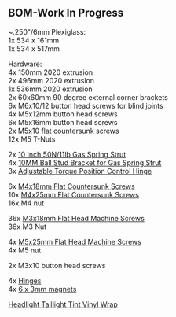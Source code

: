 ## BOM-Work In Progress  

~.250"/6mm Plexiglass:  
1x 534 x 161mm  
1x 534 x 517mm  

Hardware:  
4x 150mm 2020 extrusion  
2x 496mm 2020 extrusion  
1x 536mm 2020 extrusion  
2x 60x60mm 90 degree external corner brackets  
6x M6x10/12 button head screws for blind joints  
4x M5x12mm button head screws  
6x M5x16mm button head screws  
2x M5x10 flat countersunk screws  
12x M5 T-Nuts  

2x [10 Inch 50N/11lb Gas Spring Strut](https://www.amazon.com/gp/product/B01LAY5WT8/ref=ppx_yo_dt_b_search_asin_title?ie=UTF8&psc=1)  
4x [10MM Ball Stud Bracket for Gas Spring Strut](https://www.amazon.com/gp/product/B07ZG64D12/ref=ppx_yo_dt_b_search_asin_title?ie=UTF8&psc=1)  
3x [Adjustable Torque Position Control Hinge](https://www.amazon.com/gp/product/B07GX8LQCX/ref=ppx_yo_dt_b_search_asin_title?ie=UTF8&psc=1)  

6x [M4x18mm Flat Countersunk Screws](https://www.amazon.com/gp/product/B09FGXCKHK/ref=ppx_yo_dt_b_search_asin_title?ie=UTF8&th=1)  
10x [M4x25mm Flat Countersunk Screws](https://www.amazon.com/gp/product/B06Y3VBQT8/ref=ppx_yo_dt_b_search_asin_title?ie=UTF8&psc=1)  
16x M4 nut  

36x [M3x18mm Flat Head Machine Screws](https://www.amazon.com/gp/product/B07WCT32P9/ref=ppx_yo_dt_b_search_asin_title?ie=UTF8&psc=1)  
36x M3 Nut  
 
4x [M5x25mm Flat Head Machine Screws](https://www.amazon.com/gp/product/B07ZNDXSKD/ref=ppx_yo_dt_b_search_asin_title?ie=UTF8&th=1)  
4x M5 nut  

2x M3x10 button head screws  
  

4x [Hinges](https://www.amazon.com/gp/product/B07FNRS3P8/ref=ppx_yo_dt_b_search_asin_title?ie=UTF8&psc=1)  
4x [6 x 3mm magnets](https://www.amazon.com/gp/product/B07873ZCY4/ref=ppx_yo_dt_b_search_asin_title?ie=UTF8&psc=1)  


[Headlight Taillight Tint Vinyl Wrap](https://www.amazon.com/gp/product/B083L6R3ZQ/ref=ppx_yo_dt_b_search_asin_title?ie=UTF8&psc=1)  

